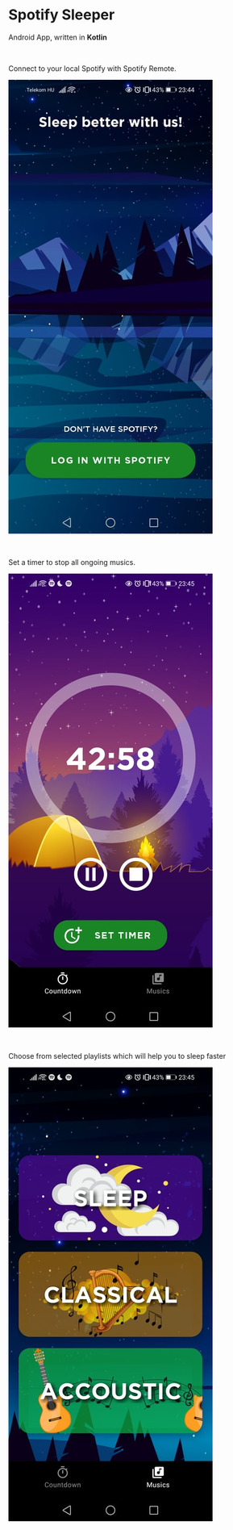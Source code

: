 <h1>Spotify Sleeper</h1>

<p>Android App, written in <strong>Kotlin</strong></p>

<p>&nbsp;</p>
<p>Connect to your local Spotify with Spotify Remote.</p>

![alt text](https://github.com/Aduci01/SpotifySleeper/blob/master/images/267982714_1085764152179541_1617113720848626455_n.jpg?raw=true)



<p>&nbsp;</p>
<p>Set a timer to stop all ongoing musics.</p>

![alt text](https://github.com/Aduci01/SpotifySleeper/blob/master/images/267283206_235929235281616_5108073318878732920_n.jpg?raw=true)




<p>&nbsp;</p>
<p>Choose from selected playlists which will help you to sleep faster</p>

![alt text](https://github.com/Aduci01/SpotifySleeper/blob/master/images/267946718_511022763348550_1071847072015824276_n.jpg?raw=true)
